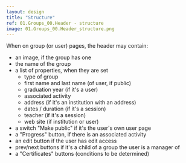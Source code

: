 ```yaml
---
layout: design
title: "Structure"
ref: 01.Groups_00.Header - structure
image: 01.Groups_00.Header_structure.png
---
```


When on group (or user) pages, the header may contain:

* an image, if the group has one
* the name of the group
* a list of properties, when they are set
   - type of group
   - first name and last name (of user, if public)
   - graduation year (if it's a user)
   - associated activity
   - address (if it's an institution with an address)
   - dates / duration (if it's a session)
   - teacher (if it's a session)
   - web site (if institution or user)
* a switch "Make public" if it's the user's own user page
* a "Progress" button, if there is an associated activity
* an edit button if the user has edit access
* prev/next buttons if it's a child of a group the user is a manager of
* a "Certificates" buttons (conditions to be determined)
